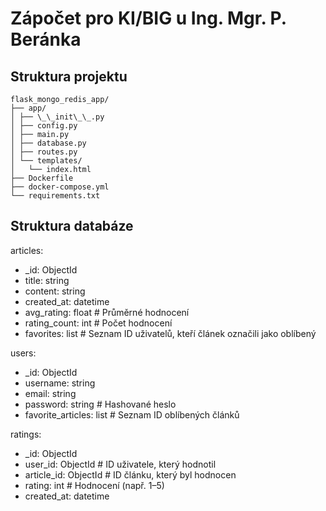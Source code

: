 # Zápočet pro KI/BIG u Ing. Mgr. P. Beránka

## Struktura projektu

```
flask_mongo_redis_app/
├── app/
│ ├── \_\_init\_\_.py
│ ├── config.py
│ ├── main.py
│ ├── database.py
│ ├── routes.py
│ └── templates/
│   └── index.html
├── Dockerfile
├── docker-compose.yml
└── requirements.txt
```

## Struktura databáze

articles:

- \_id: ObjectId
- title: string
- content: string
- created_at: datetime
- avg_rating: float # Průměrné hodnocení
- rating_count: int # Počet hodnocení
- favorites: list # Seznam ID uživatelů, kteří článek označili jako oblíbený

users:

- \_id: ObjectId
- username: string
- email: string
- password: string # Hashované heslo
- favorite_articles: list # Seznam ID oblíbených článků

ratings:

- \_id: ObjectId
- user_id: ObjectId # ID uživatele, který hodnotil
- article_id: ObjectId # ID článku, který byl hodnocen
- rating: int # Hodnocení (např. 1–5)
- created_at: datetime
